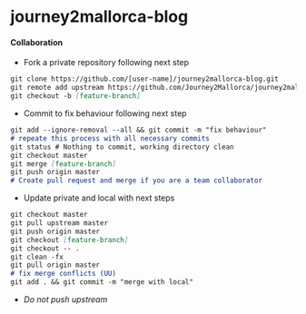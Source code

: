 # journey2mallorca-blog

#### Collaboration
- Fork a private repository following next step
```markdown
git clone https://github.com/[user-name]/journey2mallorca-blog.git
git remote add upstream https://github.com/Journey2Mallorca/journey2mallorca-blog.git
git checkout -b [feature-branch]
```

- Commit to fix behaviour following next step
```markdown
git add --ignore-removal --all && git commit -m "fix behaviour"
# repeate this process with all necessary commits
git status # Nothing to commit, working directory clean
git checkout master
git merge [feature-branch]
git push origin master
# Create pull request and merge if you are a team collaborator
```

- Update private and local with next steps
```markdown
git checkout master
git pull upstream master
git push origin master
git checkout [feature-branch]
git checkout -- .
git clean -fx
git pull origin master
# fix merge conflicts (UU)
git add . && git commit -m "merge with local"
```

- *Do not push upstream*